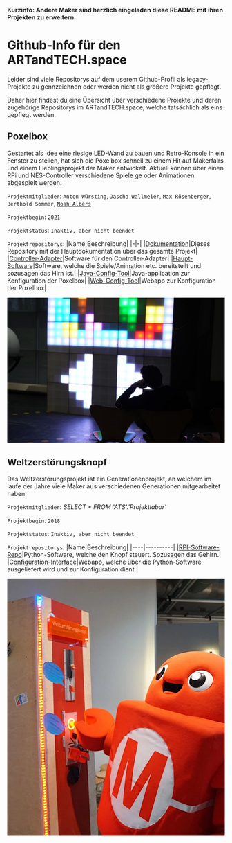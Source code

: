 
**Kurzinfo: Andere Maker sind herzlich eingeladen diese README mit ihren Projekten zu erweitern.**

# Github-Info für den ARTandTECH.space

Leider sind viele Repositorys auf dem userem Github-Profil als legacy-Projekte zu gennzeichnen oder werden nicht als größere Projekte gepflegt.

Daher hier findest du eine Übersicht über verschiedene Projekte und deren zugehörige Repositorys im ARTandTECH.space, welche tatsächlich als eins gepflegt werden.

## Poxelbox
Gestartet als Idee eine riesige LED-Wand zu bauen und Retro-Konsole in ein Fenster zu stellen, hat sich die Poxelbox schnell zu einem Hit auf Makerfairs und einem Lieblingsprojekt der Maker entwickelt. Aktuell können über einen RPi und NES-Controller verschiedene Spiele ge oder Animationen
abgespielt werden.

`Projektmitglieder`: `Anton Würsting`, [`Jascha Wallmeier`](mailto:jascha.wallmeier@artandtech.space), [`Max Rösenberger`](mailto:max.roesenberger@artandtech.space), `Berthold Sommer`, [`Noah Albers`](mailto:noah.albers@artandtech.space)

`Projektbegin`: `2021`

`Projektstatus`: `Inaktiv, aber nicht beendet`

`Projektrepositorys`:
|Name|Beschreibung|
|-|-|
|[Dokumentation](https://github.com/artandtechspace/Poxelbox-Dokumentation)|Dieses Repository mit der Hauptdokumentation über das gesamte Projekt|
|[Controller-Adapter](https://github.com/artandtechspace/Poxelbox-Controller-Adapter)|Software für den Controller-Adapter|
|[Haupt-Software](https://github.com/artandtechspace/Poxelbox)|Software, welche die Spiele/Animation etc. bereitstellt und sozusagen das Hirn ist.|
|[Java-Config-Tool](https://github.com/artandtechspace/Poxelbox-Configtool-Java)|Java-application zur Konfiguration der Poxelbox|
|[Web-Config-Tool](https://github.com/artandtechspace/Poxelbox-Configtool-Web)|Webapp zur Konfiguration der Poxelbox|


![Symbolbild Poxelbox](raw/poxelbox.png)

## Weltzerstörungsknopf
Das Weltzerstörungsprojekt ist ein Generationenprojekt, an welchem im laufe der Jahre viele Maker aus verschiedenen Generationen mitgearbeitet haben.

`Projektmitglieder`: *SELECT * FROM 'ATS'.'Projektlabor'*

`Projektbegin`: `2018`

`Projektstatus`: `Inaktiv, aber nicht beendet`

`Projektrepositorys`:
|Name|Beschreibung|
|----|----------|
|[RPI-Software-Repo](https://github.com/artandtechspace/Weltzerstoerungsknopf-Software)|Python-Software, welche den Knopf steuert. Sozusagen das Gehirn.|
|[Configuration-Interface](https://github.com/artandtechspace/Weltzerstoerungsknopf-Configinterface)|Webapp, welche über die Python-Software ausgeliefert wird und zur Konfiguration dient.|

![Symbolbild Weltzerstörungsknopf](raw/welti.png)
